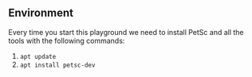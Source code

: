 ## Environment

Every time you start this playground we need to install PetSc and all the tools  with the following commands:

1. `apt update`
1. `apt install petsc-dev`

